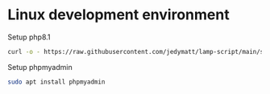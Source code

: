 # Linux development environment

Setup php8.1

```bash
curl -o - https://raw.githubusercontent.com/jedymatt/lamp-script/main/setup-php81.sh | bash
```

Setup phpmyadmin

```bash
sudo apt install phpmyadmin
```
